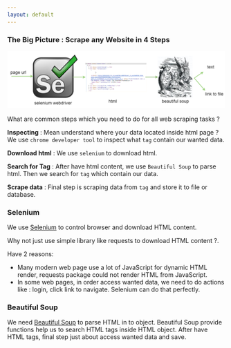 ```yaml
---
layout: default
---
```


### The Big Picture : Scrape any Website in 4 Steps

![](images/big_picture.png)

What are common steps which you need to do for all web scraping tasks ?

**Inspecting** : Mean understand where your data located inside html page ? We use `chrome developer tool` to inspect what `tag` contain our wanted data.



**Download html** : We use `selenium` to download html.



**Search for Tag** : After have html content, we use `Beautiful Soup` to parse html. Then we search for `tag` which contain our data.



**Scrape data** : Final step is scraping data from `tag` and store it to file  or database.



### Selenium

We use <a href="https://www.seleniumhq.org/" target="_blank">Selenium</a> to control browser and download HTML content. 

Why not just use simple library like requests to download HTML content ?. 

Have 2 reasons:

* Many modern web page use a lot of JavaScript for dynamic HTML render, requests package could not render HTML from JavaScript.
* In some web pages, in order access wanted data, we need to do actions like : login, click link to navigate. Selenium can do that perfectly.



### Beautiful Soup

We need [Beautiful Soup](https://www.crummy.com/software/BeautifulSoup/bs4/doc/) to parse HTML in to object. Beautiful Soup provide functions help us to search HTML tags inside HTML object. After have HTML tags, final step just about access wanted data and save.
